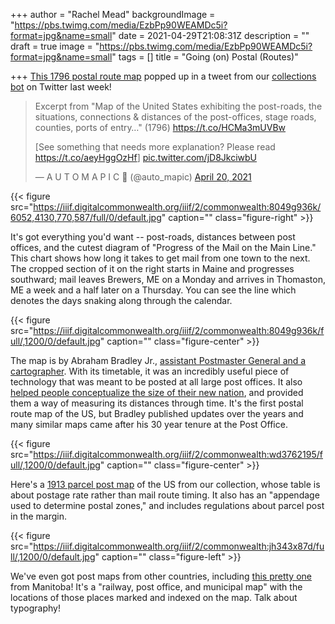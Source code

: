 +++
author = "Rachel Mead"
backgroundImage = "https://pbs.twimg.com/media/EzbPp90WEAMDc5i?format=jpg&name=small"
date = 2021-04-29T21:08:31Z
description = ""
draft = true
image = "https://pbs.twimg.com/media/EzbPp90WEAMDc5i?format=jpg&name=small"
tags = []
title = "Going (on) Postal (Routes)"

+++
[This 1796 postal route map](https://collections.leventhalmap.org/search/commonwealth:8049g9359) popped up in a tweet from our [collections bot](https://twitter.com/auto_mapic) on Twitter last week!

<blockquote class="twitter-tweet"><p lang="en" dir="ltr">Excerpt from "Map of the United States exhibiting the post-roads, the situations, connections & distances of the post-offices, stage roads, counties, ports of entry…" (1796) <a href="https://t.co/HCMa3mUVBw">https://t.co/HCMa3mUVBw</a>

\[See something that needs more explanation? Please read <a href="https://t.co/aeyHggOzHf">https://t.co/aeyHggOzHf</a>\] <a href="https://t.co/jD8JkciwbU">pic.twitter.com/jD8JkciwbU</a></p>— A U T O M A P I C 🤖 (@auto_mapic) <a href="https://twitter.com/auto_mapic/status/1384522258341933057?ref_src=twsrc%5Etfw">April 20, 2021</a></blockquote> <script async src="https://platform.twitter.com/widgets.js" charset="utf-8"></script>

{{< figure src="https://iiif.digitalcommonwealth.org/iiif/2/commonwealth:8049g936k/6052,4130,770,587/full/0/default.jpg" caption="" class="figure-right" >}}

It's got everything you'd want -- post-roads, distances between post offices, and the cutest diagram of "Progress of the Mail on the Main Line." This chart shows how long it takes to get mail from one town to the next. The cropped section of it on the right starts in Maine and progresses southward; mail leaves Brewers, ME on a Monday and arrives in Thomaston, ME a week and a half later on a Thursday. You can see the line which denotes the days snaking along through the calendar.

{{< figure src="https://iiif.digitalcommonwealth.org/iiif/2/commonwealth:8049g936k/full/,1200/0/default.jpg" caption="" class="figure-center" >}}

The map is by Abraham Bradley Jr., [assistant Postmaster General and a cartographer](https://www.historyofinformation.com/detail.php?id=4982). With its timetable, it was an incredibly useful piece of technology that was meant to be posted at all large post offices. It also [helped people conceptualize the size of their new nation](https://postalmuseum.si.edu/object/npm_0.293996.1), and provided them a way of measuring its distances through time. It's the first postal route map of the US, but Bradley published updates over the years and many similar maps came after his 30 year tenure at the Post Office.

{{< figure src="https://iiif.digitalcommonwealth.org/iiif/2/commonwealth:wd3762195/full/,1200/0/default.jpg" caption="" class="figure-center" >}}

Here's a [1913 parcel post map](https://collections.leventhalmap.org/search/commonwealth:wd376218w) of the US from our collection, whose table is about postage rate rather than mail route timing. It also has an "appendage used to determine postal zones," and includes regulations about parcel post in the margin.

{{< figure src="https://iiif.digitalcommonwealth.org/iiif/2/commonwealth:jh343x87d/full/,1200/0/default.jpg" caption="" class="figure-left" >}}

We've even got post maps from other countries, including [this pretty one](https://collections.leventhalmap.org/search/commonwealth:jh343x864) from Manitoba! It's a "railway, post office, and municipal map" with the locations of those places marked and indexed on the map. Talk about typography!